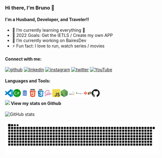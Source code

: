 ### Hi there, I'm Bruno 👋
#### I'm a Husband, Developer, and Traveler!!
- 🌱 I’m currently learning everything 🤣
- 🥅 2022 Goals: Get the IETLS / Create my own APP
- 🔭 I’m currently working on BairesDev
- ⚡ Fun fact: I love to run, watch series / movies

#### Connect with me:

[<img src='https://cdn.jsdelivr.net/npm/simple-icons@3.0.1/icons/github.svg' alt='github' height='40'>](https://github.com/BrunoDesenv) [<img src='https://cdn.jsdelivr.net/npm/simple-icons@3.0.1/icons/linkedin.svg' alt='linkedin' height='40'>](https://www.linkedin.com/in/bruno-de-jesus-santos/) [<img src='https://cdn.jsdelivr.net/npm/simple-icons@3.0.1/icons/instagram.svg' alt='instagram' height='40'>](https://www.instagram.com/brunojesus91/) [<img src='https://cdn.jsdelivr.net/npm/simple-icons@3.0.1/icons/twitter.svg' alt='twitter' height='40'>](https://twitter.com/ninho_blink) [<img src='https://cdn.jsdelivr.net/npm/simple-icons@3.0.1/icons/youtube.svg' alt='YouTube' height='40'>](https://www.youtube.com/c/ResenhaCast)  

#### Languages and Tools:

<img align="left" alt="Visual Studio Code" width="26px" src="https://raw.githubusercontent.com/github/explore/80688e429a7d4ef2fca1e82350fe8e3517d3494d/topics/visual-studio-code/visual-studio-code.png" /> <img align="left" alt="C#" width="26px" src="https://raw.githubusercontent.com/github/explore/80688e429a7d4ef2fca1e82350fe8e3517d3494d/topics/csharp/csharp.png" /><img align="left" alt="SQL" width="26px" src="https://raw.githubusercontent.com/github/explore/80688e429a7d4ef2fca1e82350fe8e3517d3494d/topics/sql/sql.png" /><img align="left" alt="HTML5" width="26px" src="https://raw.githubusercontent.com/github/explore/80688e429a7d4ef2fca1e82350fe8e3517d3494d/topics/html/html.png" /><img align="left" alt="CSS3" width="26px" src="https://raw.githubusercontent.com/github/explore/80688e429a7d4ef2fca1e82350fe8e3517d3494d/topics/css/css.png" /><img align="left" alt="Sass" width="26px" src="https://raw.githubusercontent.com/github/explore/80688e429a7d4ef2fca1e82350fe8e3517d3494d/topics/sass/sass.png" /><img align="left" alt="JavaScript" width="26px" src="https://raw.githubusercontent.com/github/explore/80688e429a7d4ef2fca1e82350fe8e3517d3494d/topics/javascript/javascript.png" /><img align="left" alt="Node.js" width="26px" src="https://raw.githubusercontent.com/github/explore/80688e429a7d4ef2fca1e82350fe8e3517d3494d/topics/nodejs/nodejs.png" /><img align="left" alt="MySQL" width="26px" src="https://raw.githubusercontent.com/github/explore/80688e429a7d4ef2fca1e82350fe8e3517d3494d/topics/mysql/mysql.png" /><img align="left" alt="MongoDB" width="26px" src="https://raw.githubusercontent.com/github/explore/80688e429a7d4ef2fca1e82350fe8e3517d3494d/topics/mongodb/mongodb.png" /><img align="left" alt="Git" width="26px" src="https://raw.githubusercontent.com/github/explore/80688e429a7d4ef2fca1e82350fe8e3517d3494d/topics/git/git.png" /><img align="left" alt="GitHub" width="26px" src="https://raw.githubusercontent.com/github/explore/78df643247d429f6cc873026c0622819ad797942/topics/github/github.png" />

<br>

#### <img src="https://media.giphy.com/media/VgCDAzcKvsR6OM0uWg/giphy.gif" width="50"> View my stats on Github 

![GitHub stats](https://github-readme-stats.vercel.app/api?username=BrunoDesenv&show_icons=true)  

![Snake animation](https://github.com/BrunoDesenv/BrunoDesenv/blob/output/github-contribution-grid-snake.svg)

